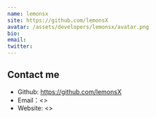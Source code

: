 ```yaml
---
name: lemonsx
site: https://github.com/lemonsX
avatar: /assets/developers/lemonsx/avatar.png
bio: 
email: 
twitter: 
---
```


## Contact me

- Github: <https://github.com/lemonsX>
- Email：<>
- Website: <>
  